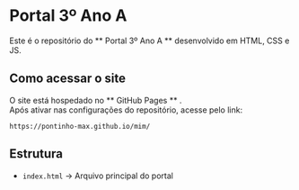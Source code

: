 # Portal 3º Ano A

Este é o repositório do ** Portal 3º Ano A ** desenvolvido em HTML, CSS e JS.

## Como acessar o site

O site está hospedado no ** GitHub Pages ** .  
Após ativar nas configurações do repositório, acesse pelo link:

```
https://pontinho-max.github.io/mim/
```

## Estrutura

-  ` index.html ` → Arquivo principal do portal
